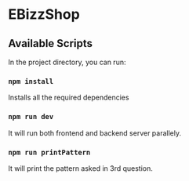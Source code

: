 # EBizzShop

## Available Scripts

In the project directory, you can run:

### `npm install`

Installs all the required dependencies

### `npm run dev`

It will run both frontend and backend server parallely.

### `npm run printPattern`

It will print the pattern asked in 3rd question.
